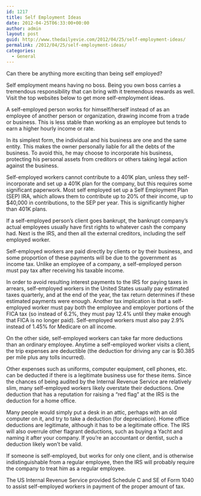 ```yaml
---
id: 1217
title: Self Employment Ideas
date: 2012-04-25T06:33:00+00:00
author: admin
layout: post
guid: http://www.thedailyevie.com/2012/04/25/self-employment-ideas/
permalink: /2012/04/25/self-employment-ideas/
categories:
  - General
---
```

Can there be anything more exciting than being self employed?

Self employment means having no boss. Being you own boss carries a tremendous responsibility that can bring with it tremendous rewards as well. Visit the top websites below to get more self-employment ideas.

A self-employed person works for himself/herself instead of as an employee of another person or organization, drawing income from a trade or business. This is less stable than working as an employee but tends to earn a higher hourly income or rate.

In its simplest form, the individual and his business are one and the same entity. This makes the owner personally liable for all the debts of the business. To avoid this, he may choose to incorporate his business, protecting his personal assets from creditors or others taking legal action against the business.

Self-employed workers cannot contribute to a 401K plan, unless they self-incorporate and set up a 401K plan for the company, but this requires some significant paperwork. Most self employed set up a Self Employment Plan (SEP) IRA, which allows them to contribute up to 20% of their income, up to $40,000 in contributions, to the SEP per year. This is significantly higher than 401K plans.

If a self-employed person&#8217;s client goes bankrupt, the bankrupt company&#8217;s actual employees usually have first rights to whatever cash the company had. Next is the IRS, and then all the external creditors, including the self employed worker.

Self-employed workers are paid directly by clients or by their business, and some proportion of these payments will be due to the government as income tax. Unlike an employee of a company, a self-employed person must pay tax after receiving his taxable income.

In order to avoid resulting interest payments to the IRS for paying taxes in arrears, self-employed workers in the United States usually pay estimated taxes quarterly, and at the end of the year, the tax return determines if these estimated payments were enough. Another tax implication is that a self-employed worker must pay both the employee and employer portions of the FICA tax (so instead of 6.2%, they must pay 12.4% until they make enough that FICA is no longer paid). Self-employed workers must also pay 2.9% instead of 1.45% for Medicare on all income.

On the other side, self-employed workers can take far more deductions than an ordinary employee. Anytime a self-employed worker visits a client, the trip expenses are deductible (the deduction for driving any car is $0.385 per mile plus any tolls incurred).

Other expenses such as uniforms, computer equipment, cell phones, etc. can be deducted if there is a legitimate business use for these items. Since the chances of being audited by the Internal Revenue Service are relatively slim, many self-employed workers likely overstate their deductions. One deduction that has a reputation for raising a &#8220;red flag&#8221; at the IRS is the deduction for a home office.

Many people would simply put a desk in an attic, perhaps with an old computer on it, and try to take a deduction (for depreciation). Home office deductions are legitimate, although it has to be a legitimate office. The IRS will also overrule other flagrant deductions, such as buying a Yacht and naming it after your company. If you&#8217;re an accountant or dentist, such a deduction likely won&#8217;t be valid.

If someone is self-employed, but works for only one client, and is otherwise indistinguishable from a regular employee, then the IRS will probably require the company to treat him as a regular employee.

The US Internal Revenue Service provided Schedule C and SE of Form 1040 to assist self-employed workers in payment of the proper amount of tax.